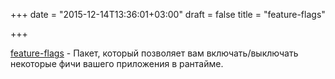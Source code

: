 +++
date = "2015-12-14T13:36:01+03:00"
draft = false
title = "feature-flags"

+++

<p><a href="https://github.com/antoineaugusti/feature-flags">feature-flags</a>&nbsp;- Пакет, который позволяет вам включать/выключать некоторые фичи вашего приложения в рантайме.</p>

